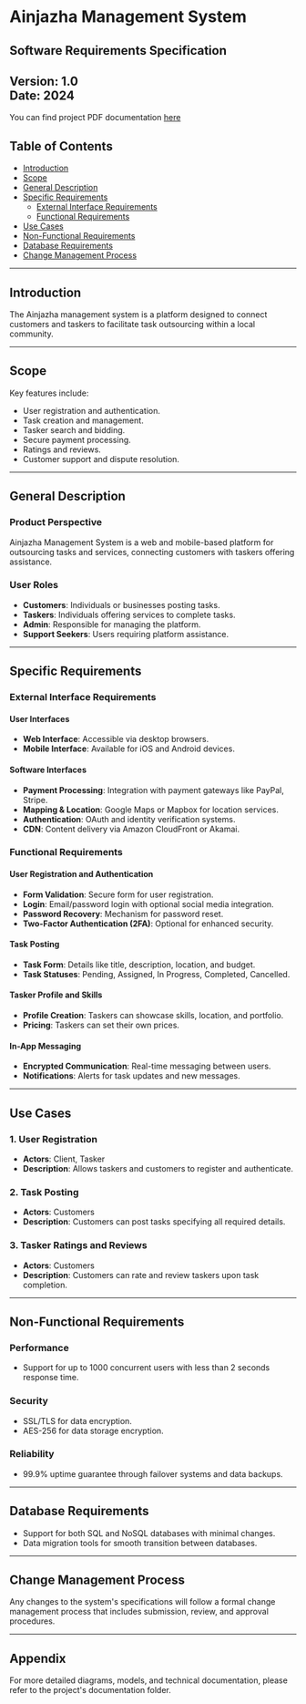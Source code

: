 # Ainjazha Management System

## Software Requirements Specification

**Version**: 1.0  
**Date**: 2024  
---
You can find project PDF documentation [here](./ainjezha%20managment%20system.pdf)

## Table of Contents

- [Introduction](#introduction)
- [Scope](#scope)
- [General Description](#general-description)
- [Specific Requirements](#specific-requirements)
  - [External Interface Requirements](#external-interface-requirements)
  - [Functional Requirements](#functional-requirements)
- [Use Cases](#use-cases)
- [Non-Functional Requirements](#non-functional-requirements)
- [Database Requirements](#database-requirements)
- [Change Management Process](#change-management-process)

---

## Introduction

The Ainjazha management system is a platform designed to connect customers and taskers to facilitate task outsourcing within a local community.

---

## Scope

Key features include:
- User registration and authentication.
- Task creation and management.
- Tasker search and bidding.
- Secure payment processing.
- Ratings and reviews.
- Customer support and dispute resolution.

---

## General Description

### Product Perspective

Ainjazha Management System is a web and mobile-based platform for outsourcing tasks and services, connecting customers with taskers offering assistance.

### User Roles

- **Customers**: Individuals or businesses posting tasks.
- **Taskers**: Individuals offering services to complete tasks.
- **Admin**: Responsible for managing the platform.
- **Support Seekers**: Users requiring platform assistance.

---

## Specific Requirements

### External Interface Requirements

#### User Interfaces

- **Web Interface**: Accessible via desktop browsers.
- **Mobile Interface**: Available for iOS and Android devices.

#### Software Interfaces

- **Payment Processing**: Integration with payment gateways like PayPal, Stripe.
- **Mapping & Location**: Google Maps or Mapbox for location services.
- **Authentication**: OAuth and identity verification systems.
- **CDN**: Content delivery via Amazon CloudFront or Akamai.

### Functional Requirements

#### User Registration and Authentication

- **Form Validation**: Secure form for user registration.
- **Login**: Email/password login with optional social media integration.
- **Password Recovery**: Mechanism for password reset.
- **Two-Factor Authentication (2FA)**: Optional for enhanced security.

#### Task Posting

- **Task Form**: Details like title, description, location, and budget.
- **Task Statuses**: Pending, Assigned, In Progress, Completed, Cancelled.
  
#### Tasker Profile and Skills

- **Profile Creation**: Taskers can showcase skills, location, and portfolio.
- **Pricing**: Taskers can set their own prices.

#### In-App Messaging

- **Encrypted Communication**: Real-time messaging between users.
- **Notifications**: Alerts for task updates and new messages.

---

## Use Cases

### 1. User Registration
- **Actors**: Client, Tasker
- **Description**: Allows taskers and customers to register and authenticate.

### 2. Task Posting
- **Actors**: Customers
- **Description**: Customers can post tasks specifying all required details.

### 3. Tasker Ratings and Reviews
- **Actors**: Customers
- **Description**: Customers can rate and review taskers upon task completion.

---

## Non-Functional Requirements

### Performance
- Support for up to 1000 concurrent users with less than 2 seconds response time.

### Security
- SSL/TLS for data encryption.
- AES-256 for data storage encryption.

### Reliability
- 99.9% uptime guarantee through failover systems and data backups.

---

## Database Requirements

- Support for both SQL and NoSQL databases with minimal changes.
- Data migration tools for smooth transition between databases.

---

## Change Management Process

Any changes to the system's specifications will follow a formal change management process that includes submission, review, and approval procedures.

---

## Appendix

For more detailed diagrams, models, and technical documentation, please refer to the project's documentation folder.
